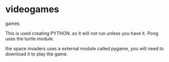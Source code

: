 # videogames
games


This is used creating PYTHON. so it will not run unless you have it. Pong uses the turtle module.

the space invaders uses a external module called pygame, you will need to download it to play the game.
